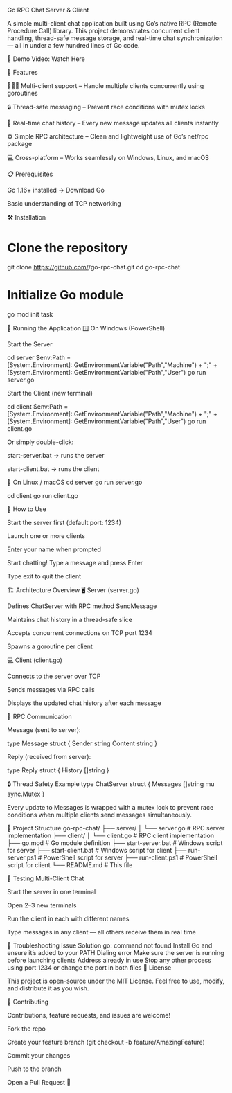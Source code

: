 Go RPC Chat Server & Client

A simple multi-client chat application built using Go’s native RPC (Remote Procedure Call) library.
This project demonstrates concurrent client handling, thread-safe message storage, and real-time chat synchronization — all in under a few hundred lines of Go code.

🎥 Demo Video: Watch Here

🚀 Features

🧑‍🤝‍🧑 Multi-client support – Handle multiple clients concurrently using goroutines

🔒 Thread-safe messaging – Prevent race conditions with mutex locks

🔁 Real-time chat history – Every new message updates all clients instantly

⚙️ Simple RPC architecture – Clean and lightweight use of Go’s net/rpc package

💻 Cross-platform – Works seamlessly on Windows, Linux, and macOS

📋 Prerequisites

Go 1.16+ installed → Download Go

Basic understanding of TCP networking

🛠️ Installation
# Clone the repository
git clone https://github.com/<yourusername>/go-rpc-chat.git
cd go-rpc-chat

# Initialize Go module
go mod init task

🏃 Running the Application
🪟 On Windows (PowerShell)

Start the Server

cd server
$env:Path = [System.Environment]::GetEnvironmentVariable("Path","Machine") + ";" + [System.Environment]::GetEnvironmentVariable("Path","User")
go run server.go


Start the Client (new terminal)

cd client
$env:Path = [System.Environment]::GetEnvironmentVariable("Path","Machine") + ";" + [System.Environment]::GetEnvironmentVariable("Path","User")
go run client.go


Or simply double-click:

start-server.bat → runs the server

start-client.bat → runs the client

🐧 On Linux / macOS
cd server
go run server.go

cd client
go run client.go

💬 How to Use

Start the server first (default port: 1234)

Launch one or more clients

Enter your name when prompted

Start chatting! Type a message and press Enter

Type exit to quit the client

🏗️ Architecture Overview
🖥️ Server (server.go)

Defines ChatServer with RPC method SendMessage

Maintains chat history in a thread-safe slice

Accepts concurrent connections on TCP port 1234

Spawns a goroutine per client

💻 Client (client.go)

Connects to the server over TCP

Sends messages via RPC calls

Displays the updated chat history after each message

📡 RPC Communication

Message (sent to server):

type Message struct {
    Sender  string
    Content string
}


Reply (received from server):

type Reply struct {
    History []string
}

🔒 Thread Safety Example
type ChatServer struct {
    Messages []string
    mu       sync.Mutex
}


Every update to Messages is wrapped with a mutex lock to prevent race conditions when multiple clients send messages simultaneously.

📂 Project Structure
go-rpc-chat/
├── server/
│   └── server.go          # RPC server implementation
├── client/
│   └── client.go          # RPC client implementation
├── go.mod                 # Go module definition
├── start-server.bat       # Windows script for server
├── start-client.bat       # Windows script for client
├── run-server.ps1         # PowerShell script for server
├── run-client.ps1         # PowerShell script for client
└── README.md              # This file

🧪 Testing Multi-Client Chat

Start the server in one terminal

Open 2–3 new terminals

Run the client in each with different names

Type messages in any client — all others receive them in real time

🐛 Troubleshooting
Issue	Solution
go: command not found	Install Go and ensure it’s added to your PATH
Dialing error	Make sure the server is running before launching clients
Address already in use	Stop any other process using port 1234 or change the port in both files
📝 License

This project is open-source under the MIT License.
Feel free to use, modify, and distribute it as you wish.

🤝 Contributing

Contributions, feature requests, and issues are welcome!

Fork the repo

Create your feature branch (git checkout -b feature/AmazingFeature)

Commit your changes

Push to the branch

Open a Pull Request 🎉
